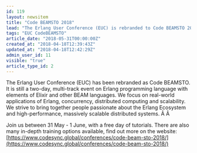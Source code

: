 ```yaml
---
id: 119
layout: newsitem
title: "Code BEAMSTO 2018"
lead: "The Erlang User Conference (EUC) is rebranded to Code BEAMSTO 2018"
tags: "EUC CodeBEAMSTO"
article_date: "2018-05-31T00:00:00Z"
created_at: "2018-04-18T12:39:43Z"
updated_at: "2018-04-18T12:42:29Z"
admin_user_id: 11
visible: "true"
article_type_id: 2
---
```

The Erlang User Conference (EUC) has been rebranded as Code BEAMSTO. It is still a two-day, multi-track event on Erlang programming language with elements of Elixir and other BEAM languages. We focus on real-world applications of Erlang, concurrency, distributed computing and scalability. We strive to bring together people passionate about the Erlang Ecosystem and high-performance, massively scalable distributed systems. Â Â 

 Join us between 31 May - 1 June, with a free day of tutorials. There are also many in-depth training options available, find out more on the website: [https://www.codesync.global/conferences/code-beam-sto-2018/](https://www.codesync.global/conferences/code-beam-sto-2018/)
